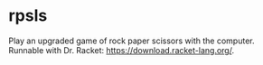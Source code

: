 # rpsls
Play an upgraded game of rock paper scissors with the computer. <br>
Runnable with Dr. Racket: https://download.racket-lang.org/. <br>
